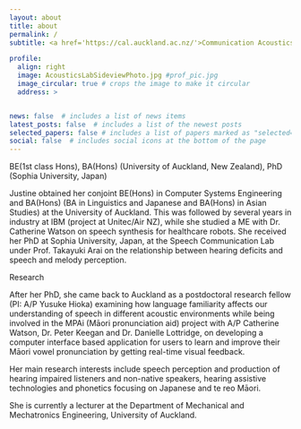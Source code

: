 ```yaml
---
layout: about
title: about
permalink: /
subtitle: <a href='https://cal.auckland.ac.nz/'>Communication Acoustics Lab</a>, <a href='https://speechresearch.auckland.ac.nz/'>Speech Research @ UoA</a>, University of Auckland

profile:
  align: right
  image: AcousticsLabSideviewPhoto.jpg #prof_pic.jpg
  image_circular: true # crops the image to make it circular
  address: >


news: false  # includes a list of news items
latest_posts: false  # includes a list of the newest posts
selected_papers: false # includes a list of papers marked as "selected={true}"
social: false  # includes social icons at the bottom of the page
---
```

BE(1st class Hons), BA(Hons) (University of Auckland, New Zealand), PhD (Sophia University, Japan)

Justine obtained her conjoint BE(Hons) in Computer Systems Engineering and BA(Hons) (BA in Linguistics and Japanese and BA(Hons) in Asian Studies) at the University of Auckland. This was followed by several years in industry at IBM (project at Unitec/Air NZ), while she studied a ME with Dr. Catherine Watson on speech synthesis for healthcare robots. She received her PhD at Sophia University, Japan, at the Speech Communication Lab under Prof. Takayuki Arai on the relationship between hearing deficits and speech and melody perception.

Research

After her PhD, she came back to Auckland as a postdoctoral research fellow (PI: A/P Yusuke Hioka) examining how language familiarity affects our understanding of speech in different acoustic environments while being involved in the MPAi (Māori pronunciation aid) project with A/P Catherine Watson, Dr. Peter Keegan and Dr. Danielle Lottridge, on developing a computer interface based application for users to learn and improve their Māori vowel pronunciation by getting real-time visual feedback.

Her main research interests include speech perception and production of hearing impaired listeners and non-native speakers, hearing assistive technologies and phonetics focusing on Japanese and te reo Māori.

She is currently a lecturer at the Department of Mechanical and Mechatronics Engineering, University of Auckland.
<!---
Write your biography here. Tell the world about yourself. Link to your favorite [subreddit](http://reddit.com). You can put a picture in, too. The code is already in, just name your picture `prof_pic.jpg` and put it in the `img/` folder.

Put your address / P.O. box / other info right below your picture. You can also disable any of these elements by editing `profile` property of the YAML header of your `_pages/about.md`. Edit `_bibliography/papers.bib` and Jekyll will render your [publications page](/al-folio/publications/) automatically.

Link to your social media connections, too. This theme is set up to use [Font Awesome icons](http://fortawesome.github.io/Font-Awesome/) and [Academicons](https://jpswalsh.github.io/academicons/), like the ones below. Add your Facebook, Twitter, LinkedIn, Google Scholar, or just disable all of them. --->
